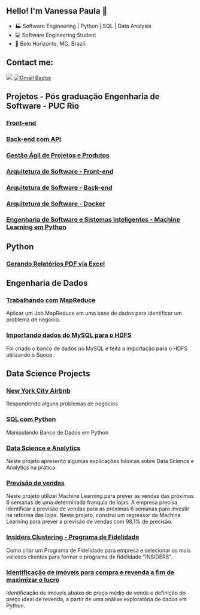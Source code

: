 ## Hello! I'm Vanessa Paula 👋

- 🏭 Software Engineering | Python | SQL | Data Analysis
- 💻 Software Engineering Student
- 📍 Belo Horizonte, MG. Brazil.

## Contact me:
[<img src="https://img.shields.io/badge/linkedin-%230077B5.svg?&style=for-the-badge&logo=linkedin&logoColor=white" />](https://www.linkedin.com/in/vanessa-paula-b826312a/)
[![Gmail Badge](https://img.shields.io/badge/Gmail-D14836?style=for-the-badge&logo=gmail&logoColor=white&link=mailto:vpaula247@gmail.com)](mailto:vpaula247@gmail.com) 

## Projetos - Pós graduação Engenharia de Software - PUC Rio

### [Front-end](https://github.com/vpaula07/full_stack_front)
### [Back-end com API](https://github.com/vpaula07/full_stack_api)
### [Gestão Ágil de Projetos e Produtos](https://github.com/vpaula07/sprint_02)
### [Arquitetura de Software - Front-end](https://github.com/vpaula07/arq_sw_front)
### [Arquitetura de Software - Back-end](https://github.com/vpaula07/arq_sw_api_rest)
### [Arquitetura de Software - Docker](https://github.com/vpaula07/arq_sw_docker)
### [Engenharia de Software e Sistemas Inteligentes - Machine Learning em Python](https://github.com/vpaula07/ESSI)

## Python

### [Gerando Relatórios PDF via Excel](https://github.com/vpaula07/PDF_via_Excel)

## Engenharia de Dados

### [Trabalhando com MapReduce](https://github.com/vpaula07/engenharia_de_dados/tree/main/mapreduce)

Aplicar um Job MapReduce em uma base de dados para identificar um problema de negócio.

### [Importando dados do MySQL para o HDFS](https://github.com/vpaula07/engenharia_de_dados)

Foi criado o banco de dados no MySQL e feita a importação para o HDFS utilizando o Sqoop.

## Data Science Projects

### [New York City Airbnb ](https://github.com/vpaula07/NewYorkCityAirbnb)

Respondendo alguns problemas de negócios

### [SQL com Python](https://github.com/vpaula07/SQL)

Manipulando Banco de Dados em Python

### [Data Science e Analytics](https://github.com/vpaula07/data_analytics)

Neste projeto apresento algumas explicações básicas sobre Data Science e Analytics na prática.

### [Previsão de vendas](https://github.com/vpaula07/RossmannSalesForescast)

Neste projeto utilizei Machine Learning para prever as vendas das próximas 6 semanas de uma determinada franquia de lojas. A empresa precisa identificar a previsão de vendas para as próximas 6 semanas para investir na reforma das lojas. Neste projeto, construí um regressor de Machine Learning para prever a previsão de vendas com 98,1% de precisão.

### [Insiders Clustering - Programa de Fidelidade](https://github.com/vpaula07/InsidersClustering)

 Como criar um Programa de Fidelidade para empresa e selecionar os mais valiosos clientes para formar o programa de fidelidade "INSIDERS". 

### [Identificação de imóveis para compra e revenda a fim de maximizar o lucro ](https://github.com/vpaula07/kc_house_data)

Identificação de imóveis abaixo do preço médio de venda e definição do preço ideal de revenda, a partir de uma análise exploratória de dados em Python.


<!--

## Languages and Tools
[![Top Langs](https://github-readme-stats.vercel.app/api/top-langs/?username=anuraghazra)](https://github.com/anuraghazra/github-readme-stats)
-->
